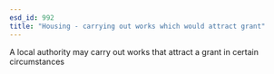 ```yaml
---
esd_id: 992
title: "Housing - carrying out works which would attract grant"
---
```


A local authority may carry out works that attract a grant in certain circumstances

